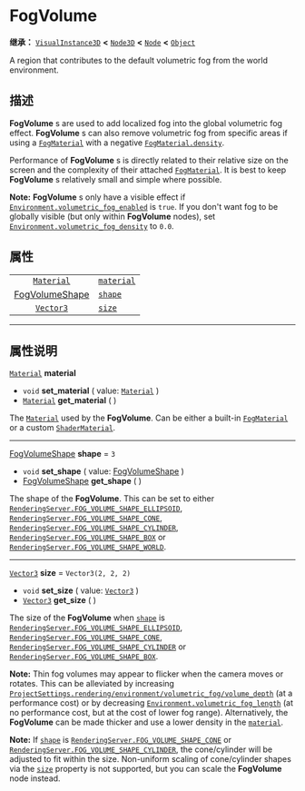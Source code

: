 <!-- ⚠ 请勿编辑本文件 ⚠ -->
<!-- 本文档使用脚本从 WeDot 引擎源码仓库生成。 -->
<!-- 生成脚本：https://github.com/WeDot-Engine/WeDot/tree/4.3/doc/tools/make_md.py； -->
<!-- 原文件：https://github.com/WeDot-Engine/WeDot/tree/4.3/doc/classes/FogVolume.xml。 -->

<div id="_class_fogvolume"></div>

# FogVolume

**继承：** [`VisualInstance3D`](class_visualinstance3d.md) **<** [`Node3D`](class_node3d.md) **<** [`Node`](class_node.md) **<** [`Object`](class_object.md)

A region that contributes to the default volumetric fog from the world environment.

## 描述

**FogVolume** s are used to add localized fog into the global volumetric fog effect. **FogVolume** s can also remove volumetric fog from specific areas if using a [`FogMaterial`](class_fogmaterial.md) with a negative [`FogMaterial.density`](class_fogmaterial.md#class_fogmaterial_property_density).

Performance of **FogVolume** s is directly related to their relative size on the screen and the complexity of their attached [`FogMaterial`](class_fogmaterial.md). It is best to keep **FogVolume** s relatively small and simple where possible.

 **Note:** **FogVolume** s only have a visible effect if [`Environment.volumetric_fog_enabled`](class_environment.md#class_environment_property_volumetric_fog_enabled) is `true`. If you don't want fog to be globally visible (but only within **FogVolume** nodes), set [`Environment.volumetric_fog_density`](class_environment.md#class_environment_property_volumetric_fog_density) to `0.0`.

## 属性

|||
|:-:|:--|
| [`Material`](class_material.md)                        | [`material`](class_fogvolume.md#class_fogvolume_property_material) |                      |
| [FogVolumeShape](#enum_renderingserver_fogvolumeshape) | [`shape`](class_fogvolume.md#class_fogvolume_property_shape)       | ``3``                |
| [`Vector3`](class_vector3.md)                          | [`size`](class_fogvolume.md#class_fogvolume_property_size)         | ``Vector3(2, 2, 2)`` |

<!-- rst-class:: classref-section-separator -->

---

## 属性说明

<div id="_class_fogvolume_property_material"></div>

[`Material`](class_material.md) **material** <div id="class_fogvolume_property_material"></div>

- `void` **set_material** ( value: [`Material`](class_material.md) )
- [`Material`](class_material.md) **get_material** ( )

The [`Material`](class_material.md) used by the **FogVolume**. Can be either a built-in [`FogMaterial`](class_fogmaterial.md) or a custom [`ShaderMaterial`](class_shadermaterial.md).

<!-- rst-class:: classref-item-separator -->

---

<div id="_class_fogvolume_property_shape"></div>

[FogVolumeShape](#enum_renderingserver_fogvolumeshape) **shape** = ``3`` <div id="class_fogvolume_property_shape"></div>

- `void` **set_shape** ( value: [FogVolumeShape](#enum_renderingserver_fogvolumeshape) )
- [FogVolumeShape](#enum_renderingserver_fogvolumeshape) **get_shape** ( )

The shape of the **FogVolume**. This can be set to either [`RenderingServer.FOG_VOLUME_SHAPE_ELLIPSOID`](class_renderingserver.md#class_renderingserver_constant_fog_volume_shape_ellipsoid), [`RenderingServer.FOG_VOLUME_SHAPE_CONE`](class_renderingserver.md#class_renderingserver_constant_fog_volume_shape_cone), [`RenderingServer.FOG_VOLUME_SHAPE_CYLINDER`](class_renderingserver.md#class_renderingserver_constant_fog_volume_shape_cylinder), [`RenderingServer.FOG_VOLUME_SHAPE_BOX`](class_renderingserver.md#class_renderingserver_constant_fog_volume_shape_box) or [`RenderingServer.FOG_VOLUME_SHAPE_WORLD`](class_renderingserver.md#class_renderingserver_constant_fog_volume_shape_world).

<!-- rst-class:: classref-item-separator -->

---

<div id="_class_fogvolume_property_size"></div>

[`Vector3`](class_vector3.md) **size** = ``Vector3(2, 2, 2)`` <div id="class_fogvolume_property_size"></div>

- `void` **set_size** ( value: [`Vector3`](class_vector3.md) )
- [`Vector3`](class_vector3.md) **get_size** ( )

The size of the **FogVolume** when [`shape`](class_fogvolume.md#class_fogvolume_property_shape) is [`RenderingServer.FOG_VOLUME_SHAPE_ELLIPSOID`](class_renderingserver.md#class_renderingserver_constant_fog_volume_shape_ellipsoid), [`RenderingServer.FOG_VOLUME_SHAPE_CONE`](class_renderingserver.md#class_renderingserver_constant_fog_volume_shape_cone), [`RenderingServer.FOG_VOLUME_SHAPE_CYLINDER`](class_renderingserver.md#class_renderingserver_constant_fog_volume_shape_cylinder) or [`RenderingServer.FOG_VOLUME_SHAPE_BOX`](class_renderingserver.md#class_renderingserver_constant_fog_volume_shape_box).

 **Note:** Thin fog volumes may appear to flicker when the camera moves or rotates. This can be alleviated by increasing [`ProjectSettings.rendering/environment/volumetric_fog/volume_depth`](class_projectsettings.md#class_projectsettings_property_rendering/environment/volumetric_fog/volume_depth) (at a performance cost) or by decreasing [`Environment.volumetric_fog_length`](class_environment.md#class_environment_property_volumetric_fog_length) (at no performance cost, but at the cost of lower fog range). Alternatively, the **FogVolume** can be made thicker and use a lower density in the [`material`](class_fogvolume.md#class_fogvolume_property_material).

 **Note:** If [`shape`](class_fogvolume.md#class_fogvolume_property_shape) is [`RenderingServer.FOG_VOLUME_SHAPE_CONE`](class_renderingserver.md#class_renderingserver_constant_fog_volume_shape_cone) or [`RenderingServer.FOG_VOLUME_SHAPE_CYLINDER`](class_renderingserver.md#class_renderingserver_constant_fog_volume_shape_cylinder), the cone/cylinder will be adjusted to fit within the size. Non-uniform scaling of cone/cylinder shapes via the [`size`](class_fogvolume.md#class_fogvolume_property_size) property is not supported, but you can scale the **FogVolume** node instead.

[^virtual]: 本方法通常需要用户覆盖才能生效。
[^const]: 本方法无副作用，不会修改该实例的任何成员变量。
[^vararg]: 本方法除了能接受在此处描述的参数外，还能够继续接受任意数量的参数。
[^constructor]: 本方法用于构造某个类型。
[^static]: 调用本方法无需实例，可直接使用类名进行调用。
[^operator]: 本方法描述的是使用本类型作为左操作数的有效运算符。
[^bitfield]: 这个值是由下列位标志构成位掩码的整数。
[^void]: 无返回值。
